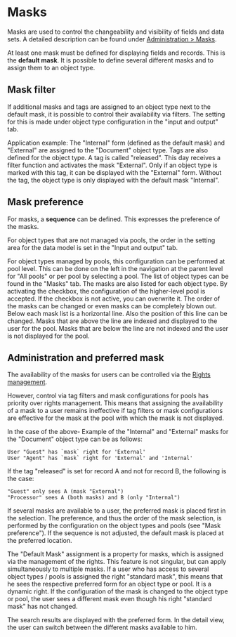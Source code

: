 # Masks

Masks are used to control the changeability and visibility of fields and data sets. A detailed description can be found under [Administration > Masks](../../../administration/datamodel/datamodel.html#mask).

At least one mask must be defined for displaying fields and records. This is the **default mask**. It is possible to define several different masks and to assign them to an object type.

## Mask filter

If additional masks and tags are assigned to an object type next to the default mask, it is possible to control their availability via filters. The setting for this is made under object type configuration in the "input and output" tab.

Application example: The "Internal" form (defined as the default mask) and "External" are assigned to the "Document" object type. Tags are also defined for the object type. A tag is called "released". This day receives a filter function and activates the mask "External". Only if an object type is marked with this tag, it can be displayed with the "External" form. Without the tag, the object type is only displayed with the default mask "Internal".

## Mask preference

For masks, a **sequence** can be defined. This expresses the preference of the masks.

For object types that are not managed via pools, the order in the setting area for the data model is set in the "Input and output" tab.

For object types managed by pools, this configuration can be performed at pool level. This can be done on the left in the navigation at the parent level for "All pools" or per pool by selecting a pool. The list of object types can be found in the "Masks" tab. The masks are also listed for each object type. By activating the checkbox, the configuration of the higher-level pool is accepted. If the checkbox is not active, you can overwrite it. The order of the masks can be changed or even masks can be completely blown out. Below each mask list is a horizontal line. Also the position of this line can be changed. Masks that are above the line are indexed and displayed to the user for the pool. Masks that are below the line are not indexed and the user is not displayed for the pool.

## Administration and preferred mask

The availability of the masks for users can be controlled via the [Rights management](../../../rightsmanagement/rightsmanagement.html).



However, control via tag filters and mask configurations for pools has priority over rights management. This means that assigning the availability of a mask to a user remains ineffective if tag filters or mask configurations are effective for the mask at the pool with which the mask is not displayed.


In the case of the above- Example of the "Internal" and "External" masks for the "Document" object type can be as follows:

    User "Guest" has `mask` right for 'External'
    User "Agent" has `mask` right for 'External' and 'Internal'

If the tag "released" is set for record A and not for record B, the following is the case:

    "Guest" only sees A (mask "External")
    "Processor" sees A (both masks) and B (only "Internal")

If several masks are available to a user, the preferred mask is placed first in the selection. The preference, and thus the order of the mask selection, is performed by the configuration on the object types and pools (see "Mask preference"). If the sequence is not adjusted, the default mask is placed at the preferred location.

The "Default Mask" assignment is a property for masks, which is assigned via the management of the rights. This feature is not singular, but can apply simultaneously to multiple masks. If a user who has access to several object types / pools is assigned the right "standard mask", this means that he sees the respective preferred form for an object type or pool. It is a dynamic right. If the configuration of the mask is changed to the object type or pool, the user sees a different mask even though his right "standard mask" has not changed.

The search results are displayed with the preferred form. In the detail view, the user can switch between the different masks available to him.